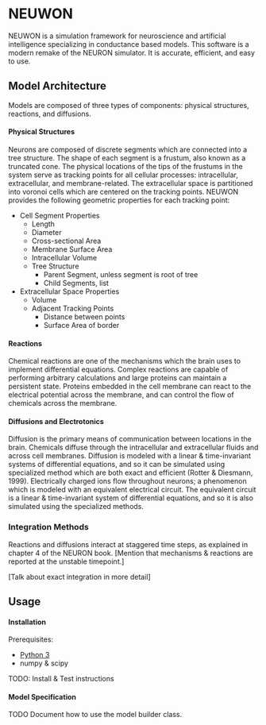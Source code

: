 # NEUWON

NEUWON is a simulation framework for neuroscience and artificial intelligence
specializing in conductance based models. This software is a modern remake of
the NEURON simulator. It is accurate, efficient, and easy to use.

## Model Architecture

Models are composed of three types of components: physical structures,
reactions, and diffusions.

#### Physical Structures

Neurons are composed of discrete segments which are connected into a tree
structure. The shape of each segment is a frustum, also known as a truncated
cone. The physical locations of the tips of the frustums in the system serve as
tracking points for all cellular processes: intracellular, extracellular, and
membrane-related. The extracellular space is partitioned into voronoi cells
which are centered on the tracking points. NEUWON provides the following
geometric properties for each tracking point:

* Cell Segment Properties
    + Length
    + Diameter
    + Cross-sectional Area
    + Membrane Surface Area
    + Intracellular Volume
    + Tree Structure
        - Parent Segment, unless segment is root of tree
        - Child Segments, list
* Extracellular Space Properties
    + Volume
    + Adjacent Tracking Points
        - Distance between points
        - Surface Area of border

#### Reactions

Chemical reactions are one of the mechanisms which the brain uses to implement
differential equations. Complex reactions are capable of performing arbitrary
calculations and large proteins can maintain a persistent state. Proteins
embedded in the cell membrane can react to the electrical potential across the
membrane, and can control the flow of chemicals across the membrane.

#### Diffusions and Electrotonics

Diffusion is the primary means of communication between locations in the brain.
Chemicals diffuse through the intracellular and extracellular fluids and across
cell membranes. Diffusion is modeled with a linear & time-invariant systems of
differential equations, and so it can be simulated using specialized method
which are both exact and efficient (Rotter & Diesmann, 1999). Electrically
charged ions flow throughout neurons; a phenomenon which is modeled with an
equivalent electrical circuit. The equivalent circuit is a linear &
time-invariant system of differential equations, and so it is also simulated
using the specialized methods.

### Integration Methods

Reactions and diffusions interact at staggered time steps, as explained in
chapter 4 of the NEURON book.
[Mention that mechanisms & reactions are reported at the unstable timepoint.]

[Talk about exact integration in more detail]

## Usage

#### Installation

Prerequisites:
* [Python 3](https://www.python.org/)
* numpy & scipy

TODO: Install & Test instructions

#### Model Specification

TODO Document how to use the model builder class.
